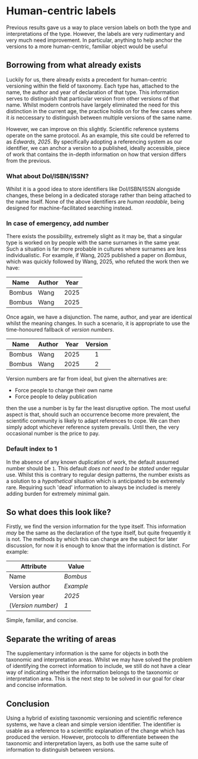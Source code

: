 # Human-centric labels
Previous results gave us a way to place version labels on both the type and interpretations of the type. However, the labels are very rudimentary and very much need improvement. In particular, anything to help anchor the versions to a more human-centric, familiar object would be useful

## Borrowing from what already exists
Luckily for us, there already exists a precedent for human-centric versioning within the field of taxonomy. Each type has, attached to the name, the author and year of declaration of that type. This information serves to distinguish that particular version from other versions of that name. Whilst modern controls have largely eliminated the need for this distinction in the current age, the practice holds on for the few cases where it *is* neccessary to distinguish between multiple versions of the same name.

However, we can improve on this slightly. Scientific reference systems operate on the same protocol. As an example, this site could be referred to as *Edwards, 2025*. By specifically adopting a referencing system as our identifier, we can anchor a version to a published, ideally accessible, piece of work that contains the in-depth information on how that version differs from the previous.

### What about DoI/ISBN/ISSN?
Whilst it is a good idea to store identifiers like DoI/ISBN/ISSN alongside changes, these belong in a dedicated storage rather than being attached to the name itself. None of the above identifiers are *human readable*, being designed for machine-facilitated searching instead.

### In case of emergency, add number
There exists the possibility, extremely slight as it may be, that a singular type is worked on by people with the same surnames in the same year. Such a situation is far more probable in cultures where surnames are less individualistic. For example, if Wang, 2025 published a paper on *Bombus*, which was quickly followed by Wang, 2025, who refuted the work then we have:

|Name|Author|Year|
|---|---|---|
|Bombus|Wang|2025|
|Bombus|Wang|2025|

Once again, we have a disjunction. The name, author, and year are identical whilst the meaning changes. In such a scenario, it is appropriate to use the time-honoured fallback of *version numbers*.

|Name|Author|Year|Version|
|---|---|---|:-:|
|Bombus|Wang|2025|1|
|Bombus|Wang|2025|2|

Version numbers are far from ideal, but given the alternatives are:

- Force people to change their own name
- Force people to delay publication

then the use a number is by far the least disruptive option. The most useful aspect is that, should such an occurrence become more prevalent, the scientific community is likely to adapt references to cope. We can then simply adopt whichever reference system prevails. Until then, the very occasional number is the price to pay.

### Default index to 1
In the absence of any known duplication of work, the default assumed number should be `1`. This default *does not need to be stated* under regular use. Whilst this is contrary to regular design patterns, the number exists as a solution to a *hypothetical* situation which is anticipated to be extremely rare. Requiring such 'dead' information to always be included is merely adding burden for extremely minimal gain.

## So what does this look like?
Firstly, we find the version information for the type itself. This information *may* be the same as the declaration of the type itself, but quite frequently it is not. The methods by which this can change are the subject for later discussion, for now it is enough to know that the information is distinct. For example:

|Attribute|Value|
|---|---|
|Name| *Bombus* |
|Version author| *Example* |
|Version year| *2025* |
|(*Version number)*|*1*|

Simple, familiar, and concise.


## Separate the writing of areas
The supplementary information is the same for objects in both the taxonomic and interpretation areas. Whilst we may have solved the problem of identifying the correct information to include, we still do not have a clear way of indicating whether the information belongs to the taxonomic or interpretation area. This is the next step to be solved in our goal for clear and concise information.

## Conclusion
Using a hybrid of existing taxonomic versioning and scientific reference systems, we have a clean and simple version identifier. The identifier is usable as a reference to a scientific explanation of the change which has produced the version. However, protocols to differentiate between the taxonomic and interpretation layers, as both use the same suite of information to distinguish between versions.